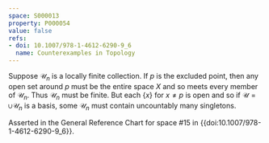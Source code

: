 ```yaml
---
space: S000013
property: P000054
value: false
refs:
- doi: 10.1007/978-1-4612-6290-9_6
  name: Counterexamples in Topology
---
```


Suppose $\mathcal{U}_n$ is a locally finite collection. If $p$ is the excluded point, then any open set around $p$ must be the entire space $X$ and so meets every member of $\mathcal{U}_n$. Thus $\mathcal{U}_n$ must be finite. But each $\{x\}$ for $x \neq p$ is open and so if $\mathcal{U} = \cup \mathcal{U}_n$ is a basis, some $\mathcal{U}_n$ must contain uncountably many singletons.

Asserted in the General Reference Chart for space #15 in
{{doi:10.1007/978-1-4612-6290-9_6}}.
